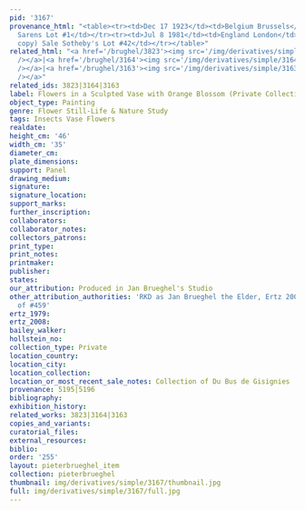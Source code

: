 ```yaml
---
pid: '3167'
provenance_html: "<table><tr><td>Dec 17 1923</td><td>Belgium Brussels</td><td>Sale
  Sarens Lot #1</td></tr><tr><td>Jul 8 1981</td><td>England London</td><td>(Possible
  copy) Sale Sotheby's Lot #42</td></tr></table>"
related_html: "<a href='/brughel/3823'><img src='/img/derivatives/simple/3823/thumbnail.jpg'
  /></a>|<a href='/brughel/3164'><img src='/img/derivatives/simple/3164/thumbnail.jpg'
  /></a>|<a href='/brughel/3163'><img src='/img/derivatives/simple/3163/thumbnail.jpg'
  /></a>"
related_ids: 3823|3164|3163
label: Flowers in a Sculpted Vase with Orange Blossom (Private Collection)
object_type: Painting
genre: Flower Still-Life & Nature Study
tags: Insects Vase Flowers
realdate: 
height_cm: '46'
width_cm: '35'
diameter_cm: 
plate_dimensions: 
support: Panel
drawing_medium: 
signature: 
signature_location: 
support_marks: 
further_inscription: 
collaborators: 
collaborator_notes: 
collectors_patrons: 
print_type: 
print_notes: 
printmaker: 
publisher: 
states: 
our_attribution: Produced in Jan Brueghel's Studio
other_attribution_authorities: 'RKD as Jan Brueghel the Elder, Ertz 2008-10, variant
  of #459'
ertz_1979: 
ertz_2008: 
bailey_walker: 
hollstein_no: 
collection_type: Private
location_country: 
location_city: 
location_collection: 
location_or_most_recent_sale_notes: Collection of Du Bus de Gisignies
provenance: 5195|5196
bibliography: 
exhibition_history: 
related_works: 3823|3164|3163
copies_and_variants: 
curatorial_files: 
external_resources: 
biblio: 
order: '255'
layout: pieterbrueghel_item
collection: pieterbrueghel
thumbnail: img/derivatives/simple/3167/thumbnail.jpg
full: img/derivatives/simple/3167/full.jpg
---
```


